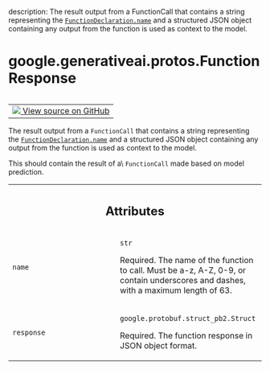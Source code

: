 description: The result output from a FunctionCall that contains a string representing the <a href="../../../google/generativeai/protos/FunctionDeclaration.md#name"><code>FunctionDeclaration.name</code></a> and a structured JSON object containing any output from the function is used as context to the model.

<div itemscope itemtype="http://developers.google.com/ReferenceObject">
<meta itemprop="name" content="google.generativeai.protos.FunctionResponse" />
<meta itemprop="path" content="Stable" />
</div>

# google.generativeai.protos.FunctionResponse

<!-- Insert buttons and diff -->

<table class="tfo-notebook-buttons tfo-api nocontent" align="left">
<td>
  <a target="_blank" href="https://github.com/googleapis/google-cloud-python/tree/main/packages/google-ai-generativelanguage/google/ai/generativelanguage_v1beta/types/content.py#L613-L638">
    <img src="https://www.tensorflow.org/images/GitHub-Mark-32px.png" />
    View source on GitHub
  </a>
</td>
</table>



The result output from a ``FunctionCall`` that contains a string representing the <a href="../../../google/generativeai/protos/FunctionDeclaration.md#name"><code>FunctionDeclaration.name</code></a> and a structured JSON object containing any output from the function is used as context to the model.

<!-- Placeholder for "Used in" -->
 This should contain the result of a\ ``FunctionCall``
made based on model prediction.



<!-- Tabular view -->
 <table class="responsive fixed orange">
<colgroup><col width="214px"><col></colgroup>
<tr><th colspan="2"><h2 class="add-link">Attributes</h2></th></tr>

<tr>
<td>

`name`<a id="name"></a>

</td>
<td>

`str`

Required. The name of the function to call.
Must be a-z, A-Z, 0-9, or contain underscores
and dashes, with a maximum length of 63.

</td>
</tr><tr>
<td>

`response`<a id="response"></a>

</td>
<td>

`google.protobuf.struct_pb2.Struct`

Required. The function response in JSON
object format.

</td>
</tr>
</table>



